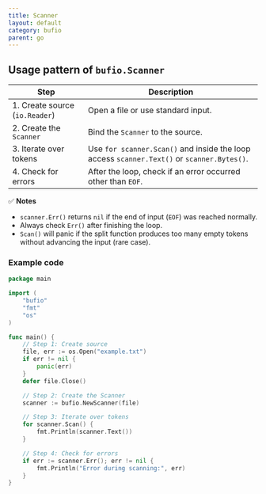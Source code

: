 ```yaml
---
title: Scanner
layout: default
category: bufio
parent: go
---
```


## Usage pattern of `bufio.Scanner`

| Step | Description |
|------|-------------|
| 1. Create source (`io.Reader`) | Open a file or use standard input. |
| 2. Create the `Scanner` | Bind the `Scanner` to the source. |
| 3. Iterate over tokens | Use `for scanner.Scan()` and inside the loop access `scanner.Text()` or `scanner.Bytes()`. |
| 4. Check for errors | After the loop, check if an error occurred other than `EOF`. |

✅ **Notes**  
- `scanner.Err()` returns `nil` if the end of input (`EOF`) was reached normally.  
- Always check `Err()` after finishing the loop.  
- `Scan()` will panic if the split function produces too many empty tokens without advancing the input (rare case).  

### Example code

```go
package main

import (
	"bufio"
	"fmt"
	"os"
)

func main() {
	// Step 1: Create source
	file, err := os.Open("example.txt")
	if err != nil {
		panic(err)
	}
	defer file.Close()

	// Step 2: Create the Scanner
	scanner := bufio.NewScanner(file)

	// Step 3: Iterate over tokens
	for scanner.Scan() {
		fmt.Println(scanner.Text())
	}

	// Step 4: Check for errors
	if err := scanner.Err(); err != nil {
		fmt.Println("Error during scanning:", err)
	}
}
```

